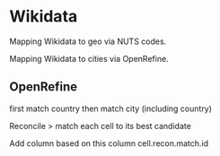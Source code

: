 # Wikidata

Mapping Wikidata to geo via NUTS codes.

Mapping Wikidata to cities via OpenRefine.

## OpenRefine

first match country
then match city (including country)

Reconcile > match each cell to its best candidate

Add column based on this column
cell.recon.match.id